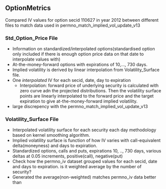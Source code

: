 ## OptionMetrics
Compared IV values for option secid 110627 in year 2012 between different files to match data used in permno_match_implied_vol_update_v13
### Std_Option_Price File
- Information on standardized/interpolated options(standardised option only included if there is enough option price data on that date to interpolate values with)
- At-the-money-forward options with expirations of 10,..., 730 days. 
- Implied volatility is derived by linear interpolation from Volatility_Surface file.
- One _interpolated_ IV for each secid, date, day to expiration
  - Interpolation: forward price of underlying security is calculated with zero curve adn the projected distributions. Then the volatility surface points are linearly interpolated to the forward price and the target expiration to give at-the-money-forward implied volatility. 
- large discrepency with the permno_match_implied_vol_update_v13
### Volatility_Surface File 
- Interpolated volatility surface for each security each day methodology based on kernel smoothing algorithm.
- Implied volatility surface is function of how IV varies with call-equivalent delta(moneyness) and days to expiration.
- Standardized options, calls and puts, expirations 10, .., 730 days, various deltas at 0.05 increments, positive(call), negative(put)
- Check how the permno_iv dataset grouped values for each secid, date and days to expiration. is it weighted average by the number of security?
- Generated the average(non-weighted) matches permno_iv data better than  

